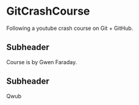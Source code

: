 # GitCrashCourse
Following a youtube crash course on Git + GitHub.

## Subheader

Course is by Gwen Faraday.

## Subheader

Qwub
